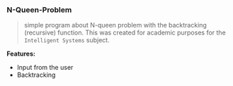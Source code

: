 ### N-Queen-Problem

> simple program about N-queen problem with the backtracking (recursive) function. This was created for academic purposes for the ```Intelligent Systems``` subject.

**Features:**
* Input from the user
* Backtracking
